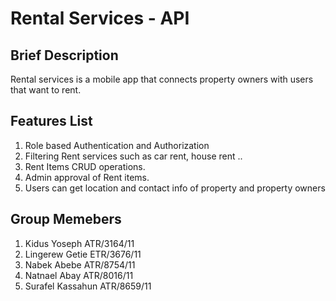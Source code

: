 # Rental Services - API
## Brief Description
Rental services is a mobile app that connects property owners with users that want to rent.

## Features List
1. Role based Authentication and Authorization
2. Filtering Rent services such as car rent, house rent ..
3. Rent Items CRUD operations.
4. Admin approval of Rent items.
5. Users can get location and contact info of property and property owners

## Group Memebers
1. Kidus Yoseph           ATR/3164/11
2. Lingerew Getie        ETR/3676/11 
3. Nabek Abebe           ATR/8754/11
4. Natnael Abay           ATR/8016/11
5. Surafel Kassahun     ATR/8659/11

